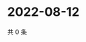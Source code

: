 # 2022-08-12

共 0 条

<!-- BEGIN WEIBO -->
<!-- 最后更新时间 Fri Aug 12 2022 09:26:56 GMT+0800 (China Standard Time) -->

<!-- END WEIBO -->
